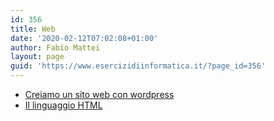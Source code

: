 ```yaml
---
id: 356
title: Web
date: '2020-02-12T07:02:08+01:00'
author: Fabio Mattei
layout: page
guid: 'https://www.esercizidiinformatica.it/?page_id=356'
---
```


- [Creiamo un sito web con wordpress](https://www.esercizidiinformatica.it/creiamo-sito-con-wordpress/)
- [Il linguaggio HTML](https://www.esercizidiinformatica.it/html/)